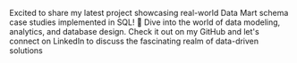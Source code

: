 Excited to share my latest project showcasing real-world Data Mart schema case studies implemented in SQL! 🚀 Dive into the world of data modeling, analytics, and database design. Check it out on my GitHub and let's connect on LinkedIn to discuss the fascinating realm of data-driven solutions
